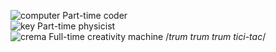 ![computer](https://user-images.githubusercontent.com/109796545/213823797-7b785b30-ebe5-4dd0-8d3e-8d8285ec3982.png) Part-time coder<br>
![key](https://user-images.githubusercontent.com/109796545/213823187-31eabcfe-59f6-49ff-a3ce-a500876e550d.png) Part-time physicist <br>
![crema](https://user-images.githubusercontent.com/109796545/213823242-ccbbb1d0-1ce0-4b1b-acb1-6df507908d27.png) Full-time creativity machine /*trum trum trum tici-tac*/ <br>
<!---
saitunc/saitunc is a ✨ special ✨ repository because its `README.md` (this file) appears on your GitHub profile.
You can click the Preview link to take a look at your changes.
--->
